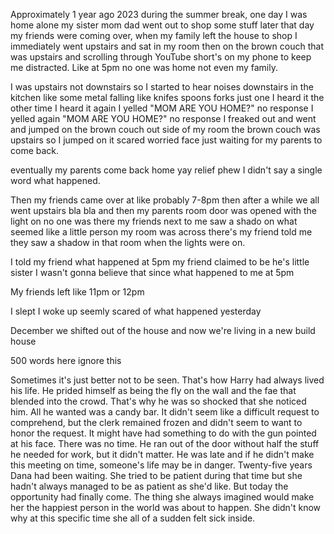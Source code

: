 Approximately 1 year ago 2023 during the summer break, one day I was home alone my sister mom dad went out to shop some stuff later that day my friends were coming over,
when my family left the house to shop I immediately went upstairs and sat in my room then on the brown couch that was upstairs and scrolling through YouTube short's on my phone to keep me distracted. Like at 5pm no one was home not even my family.

I was upstairs not downstairs so I started to hear noises downstairs in the kitchen like some metal falling like knifes spoons forks
just one I heard it the other time I heard it again I yelled "MOM ARE YOU HOME?" no response I yelled again "MOM ARE YOU HOME?"  no response I freaked out and went and jumped on the brown couch out side of my room the brown couch was upstairs so I jumped on it scared worried face just waiting for my parents to come back.

eventually my parents come back home yay relief phew I didn't say a single word what happened.

Then my friends came over at like probably 7-8pm then after a while we all went upstairs bla bla and then my parents room door was opened with the light on no one was there my friends next to me saw a shado on what seemed like a little person my room was across there's my friend told me they saw a shadow in that room when the lights were on.

I told my friend what happened at 5pm my friend claimed to be he's little sister I wasn't gonna believe that since what happened to me at 5pm

My friends left like 11pm or 12pm

I slept I woke up seemly scared of what happened yesterday 

December we shifted out of the house and now we're living in a new build house


500 words here ignore this

Sometimes it's just better not to be seen. That's how Harry had always lived his life. He prided himself as being the fly on the wall and the fae that blended into the crowd. That's why he was so shocked that she noticed him.
All he wanted was a candy bar. It didn't seem like a difficult request to comprehend, but the clerk remained frozen and didn't seem to want to honor the request. It might have had something to do with the gun pointed at his face.
There was no time. He ran out of the door without half the stuff he needed for work, but it didn't matter. He was late and if he didn't make this meeting on time, someone's life may be in danger.
Twenty-five years Dana had been waiting. She tried to be patient during that time but she hadn't always managed to be as patient as she'd like. But today the opportunity had finally come. The thing she always imagined would make her the happiest person in the world was about to happen. She didn't know why at this specific time she all of a sudden felt sick inside.